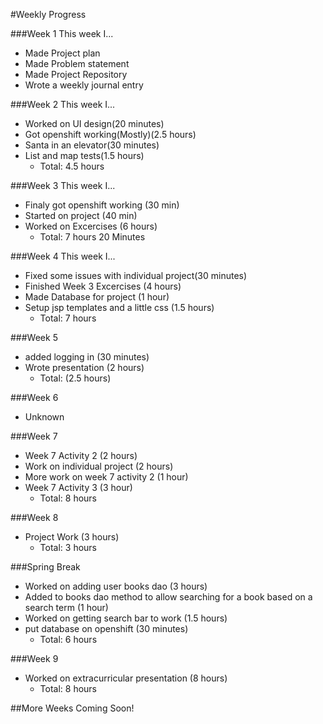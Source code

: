 #Weekly Progress

###Week 1
This week I...

- Made Project plan
- Made Problem statement
- Made Project Repository
- Wrote a weekly journal entry

###Week 2
This week I...

- Worked on UI design(20 minutes)
- Got openshift working(Mostly)(2.5 hours)
- Santa in an elevator(30 minutes)
- List and map tests(1.5 hours)
  - Total: 4.5 hours

###Week 3
This week I...

- Finaly got openshift working (30 min)
- Started on project (40 min)
- Worked on Excercises (6 hours)
  - Total: 7 hours 20 Minutes

###Week 4
This week I...

- Fixed some issues with individual project(30 minutes)
- Finished Week 3 Excercises (4 hours)
- Made Database for project (1 hour)
- Setup jsp templates and a little css (1.5 hours)
  - Total: 7 hours
  
###Week 5
- added logging in (30 minutes)
- Wrote presentation (2 hours)
	- Total: (2.5 hours)
	
###Week 6
 - Unknown
 
###Week 7
 - Week 7 Activity 2 (2 hours)
 - Work on individual project (2 hours)
 - More work on week 7 activity 2 (1 hour)
 - Week 7 Activity 3 (3 hour)
	- Total: 8 hours
	
###Week 8
 - Project Work (3 hours)
    - Total: 3 hours
	
###Spring Break
 - Worked on adding user books dao (3 hours)
 - Added to books dao method to allow searching for a book based on a search term (1 hour)
 - Worked on getting search bar to work (1.5 hours)
 - put database on openshift (30 minutes)
   - Total: 6 hours
   
###Week 9
 - Worked on extracurricular presentation (8 hours)
   - Total: 8 hours

##More Weeks Coming Soon!